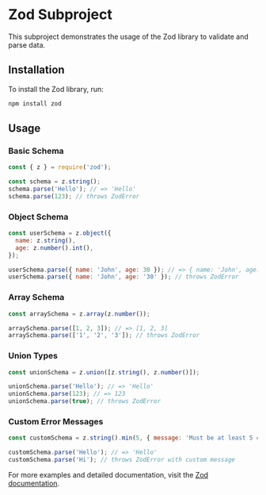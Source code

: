 # Zod Subproject

This subproject demonstrates the usage of the Zod library to validate and parse data.

## Installation

To install the Zod library, run:

```sh
npm install zod
```

## Usage

### Basic Schema

```javascript
const { z } = require('zod');

const schema = z.string();
schema.parse('Hello'); // => 'Hello'
schema.parse(123); // throws ZodError
```

### Object Schema

```javascript
const userSchema = z.object({
  name: z.string(),
  age: z.number().int(),
});

userSchema.parse({ name: 'John', age: 30 }); // => { name: 'John', age: 30 }
userSchema.parse({ name: 'John', age: '30' }); // throws ZodError
```

### Array Schema

```javascript
const arraySchema = z.array(z.number());

arraySchema.parse([1, 2, 3]); // => [1, 2, 3]
arraySchema.parse(['1', '2', '3']); // throws ZodError
```

### Union Types

```javascript
const unionSchema = z.union([z.string(), z.number()]);

unionSchema.parse('Hello'); // => 'Hello'
unionSchema.parse(123); // => 123
unionSchema.parse(true); // throws ZodError
```

### Custom Error Messages

```javascript
const customSchema = z.string().min(5, { message: 'Must be at least 5 characters long' });

customSchema.parse('Hello'); // => 'Hello'
customSchema.parse('Hi'); // throws ZodError with custom message
```

For more examples and detailed documentation, visit the [Zod documentation](https://github.com/colinhacks/zod).
